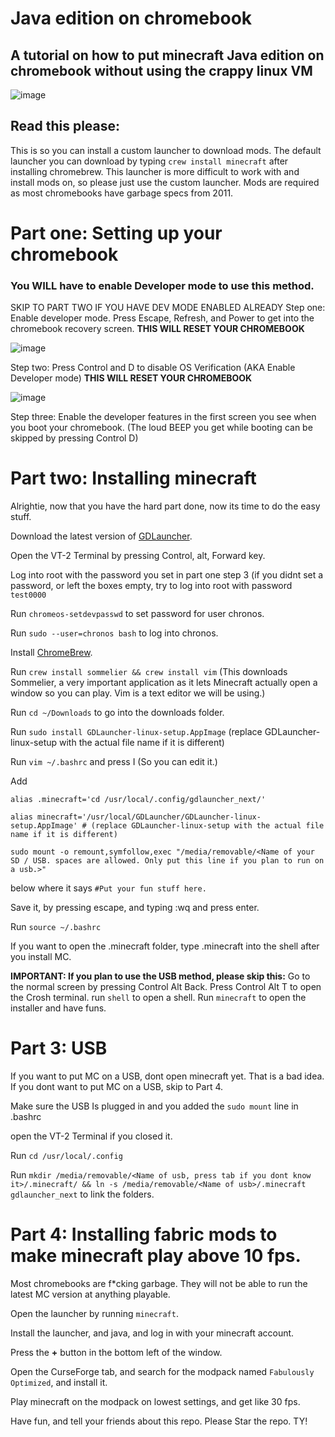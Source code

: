   # Java edition on chromebook
## A tutorial on how to put minecraft Java edition on chromebook without using the crappy linux VM
![image](https://github.com/OddbyteWasTaken/MC-on-chromebook/assets/141666866/a328a927-d2ea-426e-8709-ae525235259f)

## Read this please:
This is so you can install a custom launcher to download mods. The default launcher you can download by typing `crew install minecraft` after installing chromebrew. This launcher is more difficult to work with and install mods on, so please just use the custom launcher. Mods are required as most chromebooks have garbage specs from 2011.


# Part one: Setting up your chromebook
### You WILL have to enable Developer mode to use this method.
SKIP TO PART TWO IF YOU HAVE DEV MODE ENABLED ALREADY
Step one: Enable developer mode. Press Escape, Refresh, and Power to get into the chromebook recovery screen. **THIS WILL RESET YOUR CHROMEBOOK**

![image](https://github.com/OddbyteWasTaken/MC-on-chromebook/assets/141666866/046dba92-e712-49df-b5ff-0b54adca952e)

Step two: Press Control and D to disable OS Verification (AKA Enable Developer mode) **THIS WILL RESET YOUR CHROMEBOOK**

![image](https://github.com/OddbyteWasTaken/MC-on-chromebook/assets/141666866/6cb493db-715a-4d06-9886-d175b4a6b740)

Step three: Enable the developer features in the first screen you see when you boot your chromebook. (The loud BEEP you get while booting can be skipped by pressing Control D)
# Part two: Installing minecraft
Alrightie, now that you have the hard part done, now its time to do the easy stuff.

Download the latest version of [GDLauncher](https://gdlauncher.com/en/download/).

Open the VT-2 Terminal by pressing Control, alt, Forward key.

Log into root with the password you set in part one step 3 (if you didnt set a password, or left the boxes empty, try to log into root with password `test0000`

Run `chromeos-setdevpasswd` to set password for user chronos.

Run `sudo --user=chronos bash` to log into chronos.

Install [ChromeBrew](https://github.com/chromebrew/chromebrew).

Run `crew install sommelier && crew install vim` (This downloads Sommelier, a very important application as it lets Minecraft actually open a window so you can play. Vim is a text editor we will be using.)

Run `cd ~/Downloads` to go into the downloads folder.

Run `sudo install GDLauncher-linux-setup.AppImage` (replace GDLauncher-linux-setup with the actual file name if it is different)

Run `vim ~/.bashrc` and press I (So you can edit it.)

Add
```
alias .minecraft='cd /usr/local/.config/gdlauncher_next/'

alias minecraft='/usr/local/GDLauncher/GDLauncher-linux-setup.AppImage' # (replace GDLauncher-linux-setup with the actual file name if it is different)

sudo mount -o remount,symfollow,exec "/media/removable/<Name of your SD / USB. spaces are allowed. Only put this line if you plan to run on a usb.>"
```
below where it says `#Put your fun stuff here.`

Save it, by pressing escape, and typing :wq and press enter.

Run `source ~/.bashrc`

If you want to open the .minecraft folder, type .minecraft into the shell after you install MC.

**IMPORTANT: If you plan to use the USB method, please skip this:** Go to the normal screen by pressing Control Alt Back. Press Control Alt T to open the Crosh terminal. run `shell` to open a shell. Run `minecraft` to open the installer and have funs.

# Part 3: USB
If you want to put MC on a USB, dont open minecraft yet. That is a bad idea. If you dont want to put MC on a USB, skip to Part 4.

Make sure the USB Is plugged in and you added the `sudo mount` line in .bashrc

open the VT-2 Terminal if you closed it.

Run `cd /usr/local/.config`

Run `mkdir /media/removable/<Name of usb, press tab if you dont know it>/.minecraft/ && ln -s /media/removable/<Name of usb>/.minecraft gdlauncher_next` to link the folders.

# Part 4: Installing fabric mods to make minecraft play above 10 fps.
Most chromebooks are f\*cking garbage. They will not be able to run the latest MC version at anything playable.

Open the launcher by running `minecraft`.

Install the launcher, and java, and log in with your minecraft account.

Press the **+** button in the bottom left of the window.

Open the CurseForge tab, and search for the modpack named `Fabulously Optimized`, and install it.

Play minecraft on the modpack on lowest settings, and get like 30 fps.

Have fun, and tell your friends about this repo. Please Star the repo. TY!
